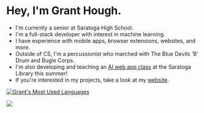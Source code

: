 # Hey, I'm Grant Hough.

- I'm currently a senior at Saratoga High School.
- I'm a full-stack developer with interest in machine learning. 
- I have experience with mobile apps, browser extensions, websites, and more.
- Outside of CS, I'm a percussionist who marched with The Blue Devils 'B' Drum and Bugle Corps.
- I'm also developing and teaching an [AI web app class](https://zerotoai.org) at the Saratoga Library this summer!
- If you're interested in my projects, take a look at my [website](https://granthough.me/).

<!-- [![Grant's Most Used Languages](https://github-readme-stats.vercel.app/api/top-langs/?username=granthough&layout=compact)](https://github.com/anuraghazra/github-readme-stats)
 -->
[![Grant's Most Used Languages](https://github-readme-stats.vercel.app/api/top-langs/?username=granthough&exclude_repo=band-aid,skinhub)](https://github.com/anuraghazra/github-readme-stats)

![](https://komarev.com/ghpvc/?username=granthough)
